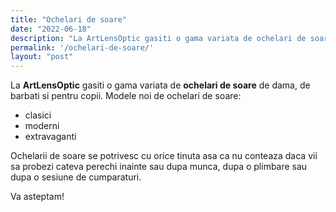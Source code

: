 ```yaml
---
title: "Ochelari de soare"
date: "2022-06-18"
description: "La ArtLensOptic gasiti o gama variata de ochelari de soare de dama, de barbati si pentru copii. "
permalink: '/ochelari-de-soare/'
layout: "post"
---
```

La **ArtLensOptic** gasiti o gama variata de **ochelari de soare** de dama, de barbati si pentru copii. Modele noi de ochelari de soare:

- clasici
- moderni
- extravaganti

Ochelarii de soare se potrivesc cu orice tinuta asa ca nu conteaza daca vii sa probezi cateva perechi inainte sau dupa munca, dupa o plimbare sau dupa o sesiune de cumparaturi.

Va asteptam!